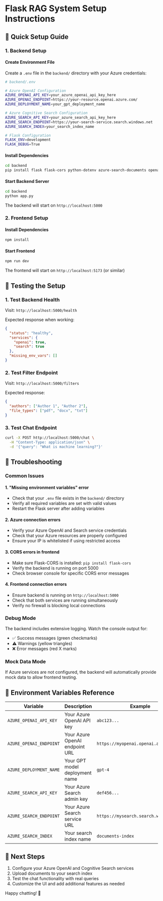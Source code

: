 # Flask RAG System Setup Instructions

## 🚀 Quick Setup Guide

### 1. Backend Setup

#### Create Environment File
Create a `.env` file in the `backend/` directory with your Azure credentials:

```bash
# backend/.env

# Azure OpenAI Configuration
AZURE_OPENAI_API_KEY=your_azure_openai_api_key_here
AZURE_OPENAI_ENDPOINT=https://your-resource.openai.azure.com/
AZURE_DEPLOYMENT_NAME=your_gpt_deployment_name

# Azure Cognitive Search Configuration  
AZURE_SEARCH_API_KEY=your_azure_search_api_key_here
AZURE_SEARCH_ENDPOINT=https://your-search-service.search.windows.net
AZURE_SEARCH_INDEX=your_search_index_name

# Flask Configuration
FLASK_ENV=development
FLASK_DEBUG=True
```

#### Install Dependencies
```bash
cd backend
pip install flask flask-cors python-dotenv azure-search-documents openai azure-core
```

#### Start Backend Server
```bash
cd backend
python app.py
```

The backend will start on `http://localhost:5000`

### 2. Frontend Setup

#### Install Dependencies
```bash
npm install
```

#### Start Frontend
```bash
npm run dev
```

The frontend will start on `http://localhost:5173` (or similar)

## 🧪 Testing the Setup

### 1. Test Backend Health
Visit: `http://localhost:5000/health`

Expected response when working:
```json
{
  "status": "healthy",
  "services": {
    "openai": true,
    "search": true
  },
  "missing_env_vars": []
}
```

### 2. Test Filter Endpoint
Visit: `http://localhost:5000/filters`

Expected response:
```json
{
  "authors": ["Author 1", "Author 2"],
  "file_types": ["pdf", "docx", "txt"]
}
```

### 3. Test Chat Endpoint
```bash
curl -X POST http://localhost:5000/chat \
  -H "Content-Type: application/json" \
  -d '{"query": "What is machine learning?"}'
```

## 🔧 Troubleshooting

### Common Issues

#### 1. "Missing environment variables" error
- Check that your `.env` file exists in the `backend/` directory
- Verify all required variables are set with valid values
- Restart the Flask server after adding variables

#### 2. Azure connection errors
- Verify your Azure OpenAI and Search service credentials
- Check that your Azure resources are properly configured
- Ensure your IP is whitelisted if using restricted access

#### 3. CORS errors in frontend
- Make sure Flask-CORS is installed: `pip install flask-cors`
- Verify the backend is running on port 5000
- Check browser console for specific CORS error messages

#### 4. Frontend connection errors
- Ensure backend is running on `http://localhost:5000`
- Check that both services are running simultaneously
- Verify no firewall is blocking local connections

### Debug Mode

The backend includes extensive logging. Watch the console output for:
- ✅ Success messages (green checkmarks)
- ⚠️ Warnings (yellow triangles)  
- ❌ Error messages (red X marks)

### Mock Data Mode

If Azure services are not configured, the backend will automatically provide mock data to allow frontend testing.

## 📝 Environment Variables Reference

| Variable | Description | Example |
|----------|-------------|---------|
| `AZURE_OPENAI_API_KEY` | Your Azure OpenAI API key | `abc123...` |
| `AZURE_OPENAI_ENDPOINT` | Your Azure OpenAI endpoint URL | `https://myopenai.openai.azure.com/` |
| `AZURE_DEPLOYMENT_NAME` | Your GPT model deployment name | `gpt-4` |
| `AZURE_SEARCH_API_KEY` | Your Azure Search admin key | `def456...` |
| `AZURE_SEARCH_ENDPOINT` | Your Azure Search service URL | `https://mysearch.search.windows.net` |
| `AZURE_SEARCH_INDEX` | Your search index name | `documents-index` |

## 🎯 Next Steps

1. Configure your Azure OpenAI and Cognitive Search services
2. Upload documents to your search index
3. Test the chat functionality with real queries
4. Customize the UI and add additional features as needed

Happy chatting! 🤖 
